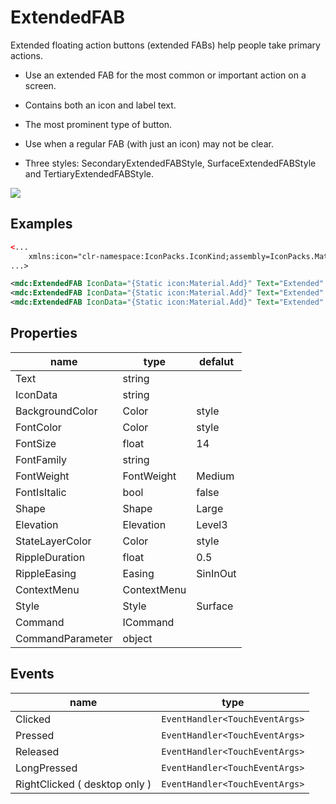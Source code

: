 # ExtendedFAB

Extended floating action buttons (extended FABs) help people take primary actions.



- Use an extended FAB for the most common or important action on a screen.

- Contains both an icon and label text.

- The most prominent type of button.

- Use when a regular FAB (with just an icon) may not be clear.

- Three styles: SecondaryExtendedFABStyle, SurfaceExtendedFABStyle and TertiaryExtendedFABStyle.

  

![](/assets/FABs.png)



## Examples

```xml
<...
	xmlns:icon="clr-namespace:IconPacks.IconKind;assembly=IconPacks.Material"
...>

<mdc:ExtendedFAB IconData="{Static icon:Material.Add}" Text="Extended" Style="{DynamicResource SecondaryExtendedFABStyle}" />
<mdc:ExtendedFAB IconData="{Static icon:Material.Add}" Text="Extended" Style="{DynamicResource SurfaceExtendedFABStyle }" />
<mdc:ExtendedFAB IconData="{Static icon:Material.Add}" Text="Extended" Style="{DynamicResource TertiaryExtendedFABStyle}" />
```



## Properties

| name             | type        | defalut  |
| ---------------- | ----------- | -------- |
| Text             | string      |          |
| IconData         | string      |          |
| BackgroundColor  | Color       | style    |
| FontColor        | Color       | style    |
| FontSize         | float       | 14       |
| FontFamily       | string      |          |
| FontWeight       | FontWeight  | Medium   |
| FontIsItalic     | bool        | false    |
| Shape            | Shape       | Large    |
| Elevation        | Elevation   | Level3   |
| StateLayerColor  | Color       | style    |
| RippleDuration   | float       | 0.5      |
| RippleEasing     | Easing      | SinInOut |
| ContextMenu      | ContextMenu |          |
| Style            | Style       | Surface  |
| Command          | ICommand    |          |
| CommandParameter | object      |          |



## Events

| name                          | type                           |
| ----------------------------- | ------------------------------ |
| Clicked                       | `EventHandler<TouchEventArgs>` |
| Pressed                       | `EventHandler<TouchEventArgs>` |
| Released                      | `EventHandler<TouchEventArgs>` |
| LongPressed                   | `EventHandler<TouchEventArgs>` |
| RightClicked ( desktop only ) | `EventHandler<TouchEventArgs>` |
